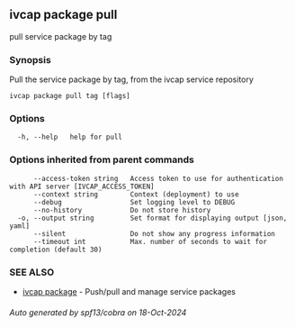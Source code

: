 ## ivcap package pull

pull service package by tag

### Synopsis

Pull the service package by tag, from the ivcap service repository

```
ivcap package pull tag [flags]
```

### Options

```
  -h, --help   help for pull
```

### Options inherited from parent commands

```
      --access-token string   Access token to use for authentication with API server [IVCAP_ACCESS_TOKEN]
      --context string        Context (deployment) to use
      --debug                 Set logging level to DEBUG
      --no-history            Do not store history
  -o, --output string         Set format for displaying output [json, yaml]
      --silent                Do not show any progress information
      --timeout int           Max. number of seconds to wait for completion (default 30)
```

### SEE ALSO

* [ivcap package](ivcap_package.md)	 - Push/pull and manage service packages

###### Auto generated by spf13/cobra on 18-Oct-2024
